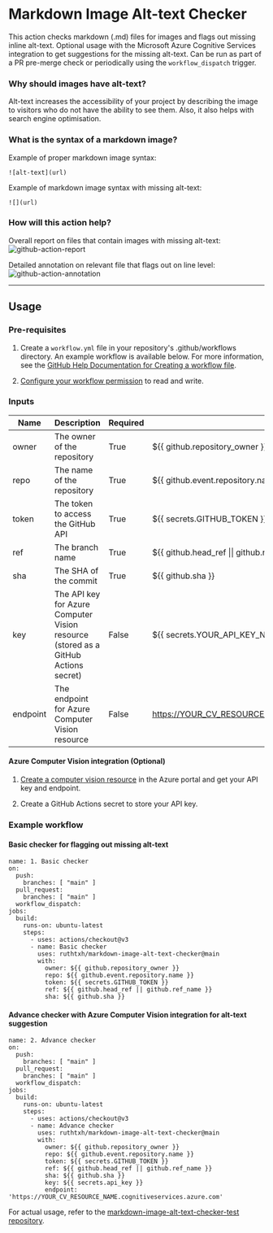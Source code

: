 # Markdown Image Alt-text Checker
This action checks markdown (.md) files for images and flags out missing inline alt-text. Optional usage with the Microsoft Azure Cognitive Services integration to get suggestions for the missing alt-text. Can be run as part of a PR pre-merge check or periodically using the `workflow_dispatch` trigger.

### Why should images have alt-text?
Alt-text increases the accessibility of your project by describing the image to visitors who do not have the ability to see them. Also, it also helps with search engine optimisation.

### What is the syntax of a markdown image?
Example of proper markdown image syntax: 
```
![alt-text](url)
```
Example of markdown image syntax with missing alt-text:
```
![](url)
```

### How will this action help?
Overall report on files that contain images with missing alt-text:
![github-action-report](https://user-images.githubusercontent.com/40910744/233547633-ad9d8c6d-6356-4098-93ee-34bd33cd35c4.png)

Detailed annotation on relevant file that flags out on line level:
![github-action-annotation](https://user-images.githubusercontent.com/40910744/233547407-d62ac482-c7d7-499d-b104-311201ef4e7a.png)

---

## Usage
### Pre-requisites
1. Create a `workflow.yml` file in your repository's .github/workflows directory. An example workflow is available below. For more information, see the [GitHub Help Documentation for Creating a workflow file](https://docs.github.com/en/actions/quickstart).

2. [Configure your workflow permission](https://docs.github.com/en/repositories/managing-your-repositorys-settings-and-features/enabling-features-for-your-repository/managing-github-actions-settings-for-a-repository#configuring-the-default-github_token-permissions) to read and write.

### Inputs
| Name     | Description                                                                                       | Required | Value                                       |
|----------|---------------------------------------------------------------------------------------------------|----------|---------------------------------------------|
| owner    | The owner of the repository                                                                        | True     | ${{ github.repository_owner }}              |
| repo     | The name of the repository                                                                         | True     | ${{ github.event.repository.name }}         |
| token    | The token to access the GitHub API                                                                 | True     | ${{ secrets.GITHUB_TOKEN }}                 |
| ref      | The branch name                                                                                    | True     | ${{ github.head_ref \|\| github.ref_name }} |
| sha      | The SHA of the commit                                                                              | True       | ${{ github.sha }}                           |
| key      | The API key for Azure Computer Vision resource (stored as a GitHub Actions secret)                | False    | ${{ secrets.YOUR_API_KEY_NAME }}                |
| endpoint | The endpoint for Azure Computer Vision resource                                                   | False    | https://YOUR_CV_RESOURCE_NAME.cognitiveservices.azure.com                               |


#### Azure Computer Vision integration (Optional)
1. [Create a computer vision resource](https://portal.azure.com/#create/Microsoft.CognitiveServicesComputerVision) in the Azure portal and get your API key and endpoint.

2. Create a GitHub Actions secret to store your API key.


### Example workflow

#### Basic checker for flagging out missing alt-text
```
name: 1. Basic checker
on:
  push:
    branches: [ "main" ]
  pull_request:
    branches: [ "main" ]
  workflow_dispatch:
jobs:
  build:
    runs-on: ubuntu-latest
    steps:
      - uses: actions/checkout@v3
      - name: Basic checker
        uses: ruthtxh/markdown-image-alt-text-checker@main
        with:
          owner: ${{ github.repository_owner }}
          repo: ${{ github.event.repository.name }}
          token: ${{ secrets.GITHUB_TOKEN }}
          ref: ${{ github.head_ref || github.ref_name }}
          sha: ${{ github.sha }}
```

#### Advance checker with Azure Computer Vision integration for alt-text suggestion
```
name: 2. Advance checker
on:
  push:
    branches: [ "main" ]
  pull_request:
    branches: [ "main" ]
  workflow_dispatch:
jobs:
  build:
    runs-on: ubuntu-latest
    steps:
      - uses: actions/checkout@v3
      - name: Advance checker
        uses: ruthtxh/markdown-image-alt-text-checker@main
        with:
          owner: ${{ github.repository_owner }}
          repo: ${{ github.event.repository.name }}
          token: ${{ secrets.GITHUB_TOKEN }}
          ref: ${{ github.head_ref || github.ref_name }}
          sha: ${{ github.sha }}
          key: ${{ secrets.api_key }}
          endpoint: 'https://YOUR_CV_RESOURCE_NAME.cognitiveservices.azure.com'
```
For actual usage, refer to the [markdown-image-alt-text-checker-test repository](https://github.com/ruthtxh/markdown-image-alt-text-checker-test/).

